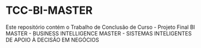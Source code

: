 # TCC-BI-MASTER
Este repositório contém o Trabalho de Conclusão de Curso - Projeto Final BI MASTER - BUSINESS INTELLIGENCE MASTER - SISTEMAS INTELIGENTES DE APOIO À DECISÃO EM NEGÓCIOS
